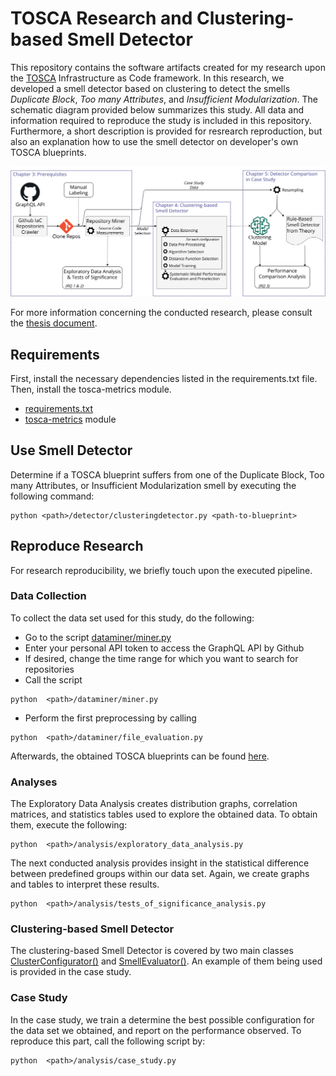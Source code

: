 # TOSCA Research and Clustering-based Smell Detector

This repository contains the software artifacts created for my research upon the [TOSCA](https://www.oasis-open.org/committees/tc_home.php?wg_abbrev=tosca) Infrastructure as Code framework. In this research, we developed a smell detector based on clustering to detect the smells *Duplicate Block*, *Too many Attributes*, and *Insufficient Modularization*. The schematic diagram provided below summarizes this study. All data and information required to reproduce the study is included in this repository. Furthermore, a short description is provided for resrearch reproduction, but also an explanation how to use the smell detector on developer's own TOSCA blueprints.

![Research Design](./research/design.png)

For more information concerning the conducted research, please consult the [thesis document](./research/thesis.pdf). 


## Requirements
First, install the necessary dependencies listed in the requirements.txt file. Then, install the tosca-metrics module.
* [requirements.txt](requirements.txt)
* [tosca-metrics](https://github.com/stefanodallapalma/tosca-metrics) module


## Use Smell Detector

Determine if a TOSCA blueprint suffers from one of the Duplicate Block, Too many Attributes, or Insufficient Modularization smell by executing the following command:

```
python <path>/detector/clusteringdetector.py <path-to-blueprint>
```

## Reproduce Research

For research reproducibility, we briefly touch upon the executed pipeline.

### Data Collection
To collect the data set used for this study, do the following:

* Go to the script [dataminer/miner.py](dataminer/miner.py)
* Enter your personal API token to access the GraphQL API by Github
* If desired, change the time range for which you want to search for repositories
* Call the script
```
python  <path>/dataminer/miner.py
```
* Perform the first preprocessing by calling
```
python  <path>/dataminer/file_evaluation.py
```

Afterwards, the obtained TOSCA blueprints can be found [here](/dataminer/tmp).

### Analyses
The Exploratory Data Analysis creates distribution graphs, correlation matrices, and statistics tables used to explore the obtained data. To obtain them, execute the following:
```
python  <path>/analysis/exploratory_data_analysis.py
```

The next conducted analysis provides insight in the statistical difference between predefined groups within our data set. Again, we create graphs and tables to interpret these results.
```
python  <path>/analysis/tests_of_significance_analysis.py
```

### Clustering-based Smell Detector
The clustering-based Smell Detector is covered by two main classes [ClusterConfigurator()](analysis/classes/clusterconfigurator.py) and [SmellEvaluator()](analysis/classes/clusterevaluator.py). An example of them being used is provided in the case study. 

### Case Study
In the case study, we train a determine the best possible configuration for the data set we obtained, and report on the performance observed. To reproduce this part, call the following script by:
```
python  <path>/analysis/case_study.py
```